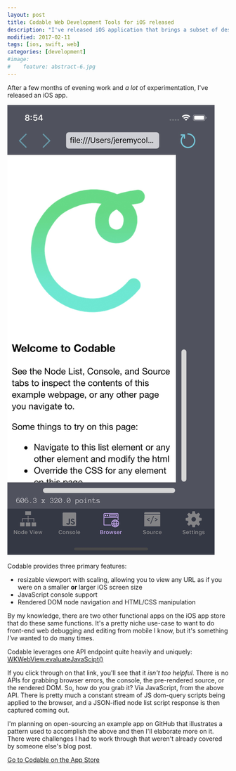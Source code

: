 ```yaml
---
layout: post
title: Codable Web Development Tools for iOS released
description: "I've released iOS application that brings a subset of desktop browser developer tools to mobile"
modified: 2017-02-11
tags: [ios, swift, web]
categories: [development]
#image:
#    feature: abstract-6.jpg
---
```


After a few months of evening work and *a lot* of experimentation, I've released an iOS app.

<img src="/images/UNADJUSTEDNONRAW_thumb_2276.jpg" alt="Codable screenshot" class="image-md">

Codable provides three primary features:
- resizable viewport with scaling, allowing you to view any URL as if you were on a smaller **or** larger iOS screen size
- JavaScript console support
- Rendered DOM node navigation and HTML/CSS manipulation

By my knowledge, there are two other functional apps on the iOS app store that do these same functions. It's a pretty niche use-case to want to do front-end web debugging and editing from mobile I know, but it's something *I've* wanted to do many times.

Codable leverages one API endpoint quite heavily and uniquely: [WKWebView.evaluateJavaScipt()](https://developer.apple.com/documentation/webkit/wkwebview/1415017-evaluatejavascript)

If you click through on that link, you'll see that it *isn't too helpful*. There is no APIs for grabbing browser errors, the console, the pre-rendered source, or the rendered DOM. So, how do you grab it? Via JavaScript, from the above API. There is pretty much a constant stream of JS dom-query scripts being applied to the browser, and a JSON-ified node list script response is then captured coming out.

I'm planning on open-sourcing an example app on GitHub that illustrates a pattern used to accomplish the above and then I'll elaborate more on it. There were challenges I had to work through that weren't already covered by someone else's blog post.

[Go to Codable on the App Store](http://appstore.com/codable)
